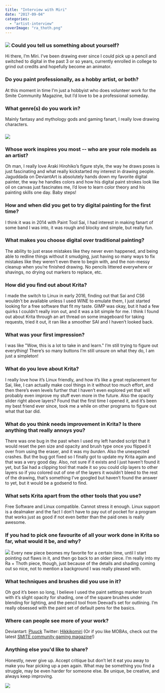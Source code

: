 ```yaml
---
title: "Interview with Miri"
date: "2017-09-04"
categories: 
  - "artist-interview"
coverImage: "ra_thoth.png"
---
```


### ![](../images/rama_ravana.png) Could you tell us something about yourself?

Hi there, I’m Miri. I’ve been drawing ever since I could pick up a pencil and switched to digital in the past 3 or so years, currently enrolled in college to grind out credits and hopefully become an animator.

### Do you paint professionally, as a hobby artist, or both?

At this moment in time I’m just a hobbyist who does volunteer work for the Smite Community Magazine, but I’d love to be a professional someday.

### What genre(s) do you work in?

Mainly fantasy and mythology gods and gaming fanart, I really love drawing characters.

### ![](../images/thanatos_loki.png)

### Whose work inspires you most -- who are your role models as an artist?

Oh man, I really love Araki Hirohiko’s figure style, the way he draws poses is just fascinating and what really kickstarted my interest in drawing people. Jaguddada on DeviantArt is absolutely hands down my favorite digital painter, the way he handles colors and how his digital paint strokes look like oil on canvas just fascinates me, I’d love to learn color theory and his painting skills one day. Baby steps!

### How and when did you get to try digital painting for the first time?

I think it was in 2014 with Paint Tool Sai, I had interest in making fanart of some band I was into, it was rough and blocky and simple, but really fun.

### What makes you choose digital over traditional painting?

The ability to just erase mistakes like they never even happened, and being able to redline things without it smudging, just having so many ways to fix mistakes like they weren’t even there to begin with, and the non-messy cleanup when you’re finished drawing. No pencils littered everywhere or shavings, no drying out markers to replace, etc.

### How did you find out about Krita?

I made the switch to Linux in early 2016, finding out that Sai and CS6 wouldn’t be available unless I used WINE to emulate them, I just started looking for a free software that fit my taste. GIMP was okay, but it had a few quirks I couldn’t really iron out, and it was a bit simple for me. I think I found out about Krita through an art thread on some imageboard for taking requests, tried it out, it ran like a smoother SAI and I haven’t looked back.

### What was your first impression?

I was like "Wow, this is a lot to take in and learn." I’m still trying to figure out everything! There’s so many buttons I’m still unsure on what they do, I am just a simpleton!

### What do you love about Krita?

I really love how it’s Linux friendly, and how it’s like a great replacement for Sai, like, I can actually make cool things in it without too much effort, and then there’s even levels further that I haven’t even explored yet that will probably even improve my stuff even more in the future. Also the opacity slider right above layers? Found that the first time I opened it, and it’s been my best friend ever since, took me a while on other programs to figure out what that bar did.

### What do you think needs improvement in Krita? Is there anything that really annoys you?

There was one bug in the past when I used my left handed script that it would reset the pen size and opacity and brush type once you flipped it over from using the eraser, and it was my _burden_. Also the unexpected crashes. But the bug got fixed so I finally got to update my Krita again and that was a very good day. Also, not sure if it exists and I just haven’t found it yet, but Sai had a clipping tool that made it so you could clip layers to other layers so if you colored out of one of the layers it wouldn’t bleed to the rest of the drawing, that’s something I’ve googled but haven’t found the answer to yet, but it would be a godsend to find.

### What sets Krita apart from the other tools that you use?

Free Software and Linux compatible. Cannot stress it enough. Linux support is a dealmaker and the fact I don’t have to pay out of pocket for a program that works just as good if not even better than the paid ones is really awesome.

### If you had to pick one favourite of all your work done in Krita so far, what would it be, and why?

![](../images/ra_thoth.png) Every new piece beomes my favorite for a certain time, until I start pointing out flaws in it, and then go back to an older piece. I’m really into my Ra + Thoth piece, though, just because of the details and shading coming out so nice, not to mention a background I was really pleased with.

### What techniques and brushes did you use in it?

Oh god it’s been so long, I believe I used the paint settings marker brush with it’s slight opacity for shading, one of the square brushes under blending for lighting, and the pencil tool from Deevad’s set for outlining. I’m really obsessed with the paint set of default pens for the basics.

### Where can people see more of your work?

Deviantart: [Pluuck](http://pluuck.deviantart.com/) Twitter: [Hikkikomiri](https://twitter.com/hikkikomiri) (Or if you like MOBAs, check out the latest [SMITE community gaming magazine](https://gameonmag.com/magazines/smite-community-magazine/)!)

### Anything else you'd like to share?

Honestly, never give up. Accept critique but don’t let it eat you away to make you fear picking up a pen again. What may be something you find a struggle, may be even harder for someone else. Be unique, be creative, and always keep improving.

![](../images/cu_chulainn.png)

